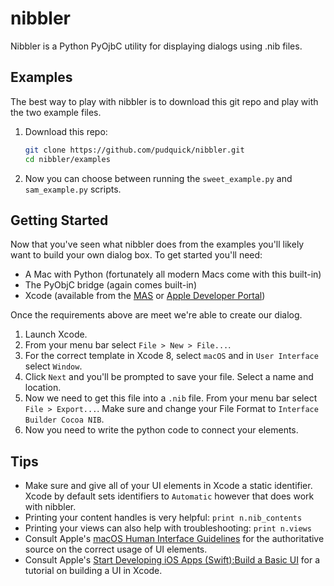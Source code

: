 # nibbler
Nibbler is a Python PyOjbC utility for displaying dialogs using .nib files.

## Examples

The best way to play with nibbler is to download this git repo and play with the two example files.

1. Download this repo:

    ```bash
    git clone https://github.com/pudquick/nibbler.git
    cd nibbler/examples
    ```

1. Now you can choose between running the `sweet_example.py` and `sam_example.py` scripts.

## Getting Started

Now that you've seen what nibbler does from the examples you'll likely want to build your own dialog box. To get started you'll need:

* A Mac with Python (fortunately all modern Macs come with this built-in)
* The PyObjC bridge (again comes built-in)
* Xcode (available from the [MAS](https://itunes.apple.com/us/app/xcode/id497799835?mt=12) or [Apple Developer Portal](https://developer.apple.com/xcode/download/more/))

Once the requirements above are meet we're able to create our dialog.

1. Launch Xcode.
1. From your menu bar select `File > New > File...`.
1. For the correct template in Xcode 8, select `macOS` and in `User Interface` select `Window`.
1. Click `Next` and you'll be prompted to save your file. Select a name and location.
1. Now we need to get this file into a `.nib` file. From your menu bar select `File > Export...`. Make sure and change your File Format to `Interface Builder Cocoa NIB`.
1. Now you need to write the python code to connect your elements.

## Tips

* Make sure and give all of your UI elements in Xcode a static identifier. Xcode by default sets identifiers to `Automatic` however that does work with nibbler.
* Printing your content handles is very helpful: `print n.nib_contents`
* Printing your views can also help with troubleshooting: `print n.views`
* Consult Apple's [macOS Human Interface Guidelines](https://developer.apple.com/library/content/documentation/UserExperience/Conceptual/OSXHIGuidelines/index.html#//apple_ref/doc/uid/20000957) for the authoritative source on the correct usage of UI elements.
* Consult Apple's [Start Developing iOS Apps (Swift):Build a Basic UI](https://developer.apple.com/library/content/referencelibrary/GettingStarted/DevelopiOSAppsSwift/Lesson2.html#//apple_ref/doc/uid/TP40015214-CH5-SW1) for a tutorial on building a UI in Xcode.
